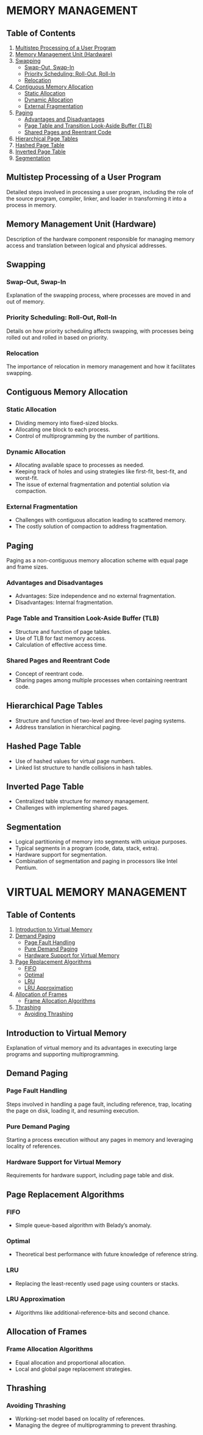 # MEMORY MANAGEMENT

## Table of Contents
1. [Multistep Processing of a User Program](#multistep-processing-of-a-user-program)
2. [Memory Management Unit (Hardware)](#memory-management-unit-hardware)
3. [Swapping](#swapping)
   - [Swap-Out, Swap-In](#swap-out-swap-in)
   - [Priority Scheduling: Roll-Out, Roll-In](#priority-scheduling-roll-out-roll-in)
   - [Relocation](#relocation)
4. [Contiguous Memory Allocation](#contiguous-memory-allocation)
   - [Static Allocation](#static-allocation)
   - [Dynamic Allocation](#dynamic-allocation)
   - [External Fragmentation](#external-fragmentation)
5. [Paging](#paging)
   - [Advantages and Disadvantages](#advantages-and-disadvantages)
   - [Page Table and Transition Look-Aside Buffer (TLB)](#page-table-and-transition-look-aside-buffer-tlb)
   - [Shared Pages and Reentrant Code](#shared-pages-and-reentrant-code)
6. [Hierarchical Page Tables](#hierarchical-page-tables)
7. [Hashed Page Table](#hashed-page-table)
8. [Inverted Page Table](#inverted-page-table)
9. [Segmentation](#segmentation)

## Multistep Processing of a User Program
Detailed steps involved in processing a user program, including the role of the source program, compiler, linker, and loader in transforming it into a process in memory.

## Memory Management Unit (Hardware)
Description of the hardware component responsible for managing memory access and translation between logical and physical addresses.

## Swapping
### Swap-Out, Swap-In
Explanation of the swapping process, where processes are moved in and out of memory.
### Priority Scheduling: Roll-Out, Roll-In
Details on how priority scheduling affects swapping, with processes being rolled out and rolled in based on priority.
### Relocation
The importance of relocation in memory management and how it facilitates swapping.

## Contiguous Memory Allocation
### Static Allocation
- Dividing memory into fixed-sized blocks.
- Allocating one block to each process.
- Control of multiprogramming by the number of partitions.

### Dynamic Allocation
- Allocating available space to processes as needed.
- Keeping track of holes and using strategies like first-fit, best-fit, and worst-fit.
- The issue of external fragmentation and potential solution via compaction.

### External Fragmentation
- Challenges with contiguous allocation leading to scattered memory.
- The costly solution of compaction to address fragmentation.

## Paging
Paging as a non-contiguous memory allocation scheme with equal page and frame sizes.
### Advantages and Disadvantages
- Advantages: Size independence and no external fragmentation.
- Disadvantages: Internal fragmentation.
### Page Table and Transition Look-Aside Buffer (TLB)
- Structure and function of page tables.
- Use of TLB for fast memory access.
- Calculation of effective access time.

### Shared Pages and Reentrant Code
- Concept of reentrant code.
- Sharing pages among multiple processes when containing reentrant code.

## Hierarchical Page Tables
- Structure and function of two-level and three-level paging systems.
- Address translation in hierarchical paging.

## Hashed Page Table
- Use of hashed values for virtual page numbers.
- Linked list structure to handle collisions in hash tables.

## Inverted Page Table
- Centralized table structure for memory management.
- Challenges with implementing shared pages.

## Segmentation
- Logical partitioning of memory into segments with unique purposes.
- Typical segments in a program (code, data, stack, extra).
- Hardware support for segmentation.
- Combination of segmentation and paging in processors like Intel Pentium.



# VIRTUAL MEMORY MANAGEMENT

## Table of Contents
1. [Introduction to Virtual Memory](#introduction-to-virtual-memory)
2. [Demand Paging](#demand-paging)
   - [Page Fault Handling](#page-fault-handling)
   - [Pure Demand Paging](#pure-demand-paging)
   - [Hardware Support for Virtual Memory](#hardware-support-for-virtual-memory)
3. [Page Replacement Algorithms](#page-replacement-algorithms)
   - [FIFO](#fifo)
   - [Optimal](#optimal)
   - [LRU](#lru)
   - [LRU Approximation](#lru-approximation)
4. [Allocation of Frames](#allocation-of-frames)
   - [Frame Allocation Algorithms](#frame-allocation-algorithms)
5. [Thrashing](#thrashing)
   - [Avoiding Thrashing](#avoiding-thrashing)

## Introduction to Virtual Memory
Explanation of virtual memory and its advantages in executing large programs and supporting multiprogramming.

## Demand Paging
### Page Fault Handling
Steps involved in handling a page fault, including reference, trap, locating the page on disk, loading it, and resuming execution.
### Pure Demand Paging
Starting a process execution without any pages in memory and leveraging locality of references.
### Hardware Support for Virtual Memory
Requirements for hardware support, including page table and disk.

## Page Replacement Algorithms
### FIFO
- Simple queue-based algorithm with Belady’s anomaly.
### Optimal
- Theoretical best performance with future knowledge of reference string.
### LRU
- Replacing the least-recently used page using counters or stacks.
### LRU Approximation
- Algorithms like additional-reference-bits and second chance.

## Allocation of Frames
### Frame Allocation Algorithms
- Equal allocation and proportional allocation.
- Local and global page replacement strategies.

## Thrashing
### Avoiding Thrashing
- Working-set model based on locality of references.
- Managing the degree of multiprogramming to prevent thrashing.

